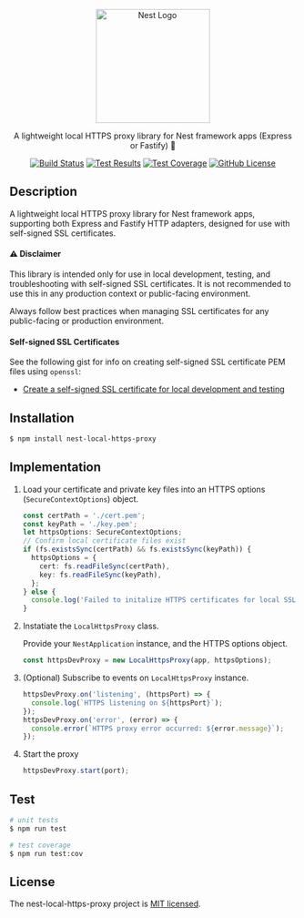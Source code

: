 <p align="center">
  <a href="http://nestjs.com/" target="blank"><img src="https://nestjs.com/img/logo-small.svg" width="200" alt="Nest Logo" /></a>
</p>

<p align="center">A lightweight local HTTPS proxy library for Nest framework apps (Express or Fastify) 🔀</p>
<p align="center">
  <a href="https://github.com/rbonestell/nest-local-https-proxy/actions/workflows/build.yml?query=branch%3Amain" target="_blank"><img alt="Build Status" src="https://img.shields.io/github/actions/workflow/status/rbonestell/nest-local-https-proxy/build.yml?logo=typescript&logoColor=white"></a>
  <a href="https://github.com/rbonestell/nest-local-https-proxy/actions/workflows/test.yml?query=branch%3Amain" target="_blank"><img alt="Test Results" src="https://img.shields.io/github/actions/workflow/status/rbonestell/nest-local-https-proxy/test.yml?branch=main&logo=jest&logoColor=white&label=tests"></a>
  <a href="https://app.codecov.io/gh/rbonestell/nest-local-https-proxy/tree/main/lib" target="_blank"><img alt="Test Coverage" src="https://img.shields.io/codecov/c/github/rbonestell/nest-local-https-proxy?logo=codecov&logoColor=white"></a>
  <a href="https://github.com/rbonestell/nest-local-https-proxy/blob/main/LICENSE" target="_blank"><img alt="GitHub License" src="https://img.shields.io/github/license/rbonestell/nest-local-https-proxy?color=71C347">
</a>
  <!-- <a href="https://www.npmjs.com/nest-local-https-proxy" target="_blank"><img src="https://img.shields.io/npm/v/nest-local-https-proxy.svg" alt="NPM Version" /></a> -->
</p>

## Description

A lightweight local HTTPS proxy library for Nest framework apps, supporting both Express and Fastify HTTP adapters, designed for use with self-signed SSL certificates.

#### ⚠ Disclaimer

This library is intended only for use in local development, testing, and troubleshooting with self-signed SSL certificates. It is not recommended to use this in any production context or public-facing environment.

Always follow best practices when managing SSL certificates for any public-facing or production environment.

#### Self-signed SSL Certificates

See the following gist for info on creating self-signed SSL certificate PEM files using `openssl`:

* [Create a self-signed SSL certificate for local development and testing
](https://gist.github.com/rbonestell/097f58a38d6a81c128e99af05ab89f72)


## Installation

```bash
$ npm install nest-local-https-proxy
```

## Implementation

1. Load your certificate and private key files into an HTTPS options (`SecureContextOptions`) object.

    ```typescript
    const certPath = './cert.pem';
    const keyPath = './key.pem';
    let httpsOptions: SecureContextOptions;
    // Confirm local certificate files exist
    if (fs.existsSync(certPath) && fs.existsSync(keyPath)) {
      httpsOptions = {
        cert: fs.readFileSync(certPath),
        key: fs.readFileSync(keyPath),
      };
    } else {
      console.log('Failed to initalize HTTPS certificates for local SSL proxy');
    }
    ```

1. Instatiate the `LocalHttpsProxy` class.

    Provide your `NestApplication` instance, and the HTTPS options object.

    ```typescript
    const httpsDevProxy = new LocalHttpsProxy(app, httpsOptions);
    ```

1. (Optional) Subscribe to events on `LocalHttpsProxy` instance.

    ```typescript
    httpsDevProxy.on('listening', (httpsPort) => {
      console.log(`HTTPS listening on ${httpsPort}`);
    });
    httpsDevProxy.on('error', (error) => {
      console.error(`HTTPS proxy error occurred: ${error.message}`);
    });
    ```

1. Start the proxy

    ```typescript
    httpsDevProxy.start(port);
    ```

## Test

```bash
# unit tests
$ npm run test

# test coverage
$ npm run test:cov
```

## License

The nest-local-https-proxy project is [MIT licensed](LICENSE).
